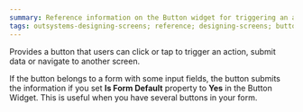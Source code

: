 ```yaml
---
summary: Reference information on the Button widget for triggering an action on a screen.
tags: outsystems-designing-screens; reference; designing-screens; button-widget; trigger-action
---
```


Provides a button that users can click or tap to trigger an action, submit data or navigate to another screen.

If the button belongs to a form with some input fields, the button submits the information if you set **Is Form Default** property to **Yes** in the Button Widget. This is useful when you have several buttons in your form.
